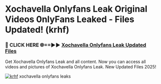 # Xochavella Onlyfans Leak Original Videos 0nlyFans Leaked - Files Updated! (krhf)

<h3>🔴 CLICK HERE 🌐==►► <a href="https://tinyurl.com/2jnfzry5" rel="nofollow">Xochavella Onlyfans Leak Updated Files</a></h3>

Get Xochavella Onlyfans Leak and all content. Now you can access all videos and pictures of Xochavella Onlyfans Leak. New Updated Files 2025!

[![krhf](https://i.imgur.com/GyGTBgg.gif)](https://tinyurl.com/2jnfzry5)
xochavella onlyfans leaks